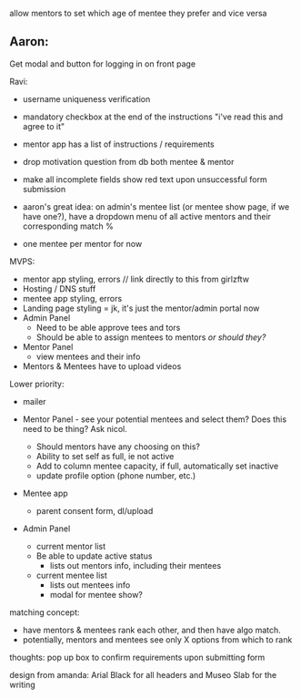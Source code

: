 allow mentors to set which age of mentee they prefer and vice versa







Aaron:
-----------
Get modal and button for logging in on front page

Ravi:

- username uniqueness verification

- mandatory checkbox at the end of the instructions "i've read this and agree to it"
- mentor app has a list of instructions / requirements
- drop motivation question from db both mentee & mentor
- make all incomplete fields show red text upon unsuccessful form submission


- aaron's great idea: on admin's mentee list (or mentee show page, if we have one?),
have a dropdown menu of all active mentors and their corresponding match %

- one mentee per mentor for now

MVPS:

- mentor app styling, errors // link directly to this from girlzftw
- Hosting / DNS stuff
- mentee app styling, errors
- Landing page styling = jk, it's just the mentor/admin portal now
- Admin Panel
  - Need to be able approve tees and tors
  - Should be able to assign mentees to mentors *or should they?*
- Mentor Panel
  - view mentees and their info
- Mentors & Mentees have to upload videos


Lower priority:
- mailer
- Mentor Panel - see your potential mentees and select them? Does this need to be thing? Ask nicol.
   - Should mentors have any choosing on this?
   - Ability to set self as full, ie not active
   - Add to column mentee capacity, if full, automatically set inactive
   - update profile option (phone number, etc.)

- Mentee app
  - parent consent form, dl/upload

- Admin Panel
  - current mentor list
  - Be able to update active status
    - lists out mentors info, including their mentees
  - current mentee list
    - lists out mentees info
    - modal for mentee show?

matching concept:
  - have mentors & mentees rank each other, and then have algo match.
  - potentially, mentors and mentees see only X options from which to rank



thoughts:
pop up box to confirm requirements upon submitting form


design from amanda:  Arial Black for all headers and Museo Slab for the writing
